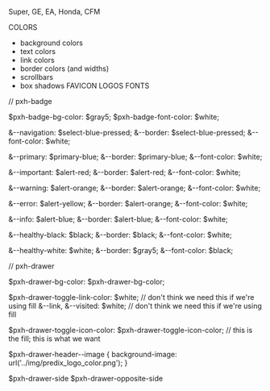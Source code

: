 Super, GE, EA, Honda, CFM

COLORS
  * background colors
  * text colors
  * link colors
  * border colors (and widths)
  * scrollbars
  * box shadows
FAVICON
LOGOS
FONTS





// pxh-badge

$pxh-badge-bg-color: $gray5;
$pxh-badge-font-color: $white;

  &--navigation: $select-blue-pressed;
    &--border: $select-blue-pressed;
    &--font-color: $white;

  &--primary: $primary-blue;
    &--border: $primary-blue;
    &--font-color: $white;

  &--important: $alert-red;
    &--border: $alert-red;
    &--font-color: $white;

  &--warning: $alert-orange;
    &--border: $alert-orange;
    &--font-color: $white;

  &--error: $alert-yellow;
    &--border: $alert-orange;
    &--font-color: $white;

  &--info: $alert-blue;
    &--border: $alert-blue;
    &--font-color: $white;

  &--healthy-black: $black;
    &--border: $black;
    &--font-color: $white;

  &--healthy-white: $white;
    &--border: $gray5;
    &--font-color: $black;



// pxh-drawer

$pxh-drawer-bg-color: $pxh-drawer-bg-color;

$pxh-drawer-toggle-link-color: $white; // don't think we need this if we're using fill
  &--link, &--visited: $white; // don't think we need this if we're using fill

$pxh-drawer-toggle-icon-color: $pxh-drawer-toggle-icon-color; // this is the fill; this is what we want

$pxh-drawer-header--image {
  background-image: url('../img/predix_logo_color.png');
}

$pxh-drawer-side
$pxh-drawer-opposite-side




